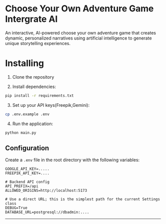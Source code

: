 # Choose Your Own Adventure Game Intergrate AI

An interactive, AI-powered choose your own adventure game that creates dynamic, personalized narratives using artificial intelligence to generate unique storytelling experiences.

# Installing

1. Clone the repository

2. Install dependencies:
```bash
pip install -r requirements.txt
```

3. Set up your API keys(Freepik,Gemini):
```bash
cp .env.example .env
```
4. Run the application:
```bash
python main.py
```

## Configuration

Create a `.env` file in the root directory with the following variables:

```env
GOOGLE_API_KEY=.....
FREEPIK_API_KEY=....

# Backend API config
API_PREFIX=/api
ALLOWED_ORIGINS=http://localhost:5173

# Use a direct URL; this is the simplest path for the current Settings class
DEBUG=True
DATABASE_URL=postgresql://dbadmin:....
```

---

